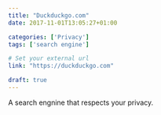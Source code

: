 ```yaml
---
title: "Duckduckgo.com"
date: 2017-11-01T13:05:27+01:00

categories: ['Privacy']
tags: ['search engine']

# Set your external url
link: "https://duckduckgo.com"

draft: true
---
```

A search engnine that respects your privacy.
